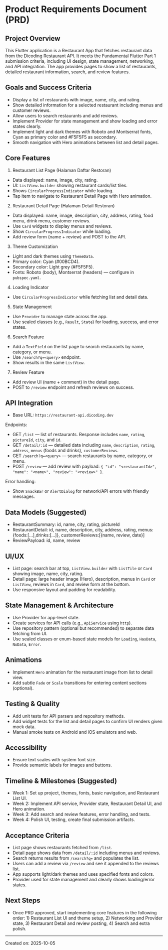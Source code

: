 # Product Requirements Document (PRD)

## Project Overview

This Flutter application is a Restaurant App that fetches restaurant data from the Dicoding Restaurant API. It meets the Fundamental Flutter Part 1 submission criteria, including UI design, state management, networking, and API integration. The app provides pages to show a list of restaurants, detailed restaurant information, search, and review features.

## Goals and Success Criteria

- Display a list of restaurants with image, name, city, and rating.
- Show detailed information for a selected restaurant including menus and customer reviews.
- Allow users to search restaurants and add reviews.
- Implement Provider for state management and show loading and error states clearly.
- Implement light and dark themes with Roboto and Montserrat fonts, Cyan as primary color and #F5F5F5 as secondary.
- Smooth navigation with Hero animations between list and detail pages.

## Core Features

1. Restaurant List Page (Halaman Daftar Restoran)

- Data displayed: name, image, city, rating.
- UI: `ListView.builder` showing restaurant cards/list tiles.
- Shows `CircularProgressIndicator` while loading.
- Tap item to navigate to Restaurant Detail Page with Hero animation.

2. Restaurant Detail Page (Halaman Detail Restoran)

- Data displayed: name, image, description, city, address, rating, food menu, drink menu, customer reviews.
- Use `Card` widgets to display menus and reviews.
- Show `CircularProgressIndicator` while loading.
- Add review form (name + review) and POST to the API.

3. Theme Customization

- Light and dark themes using `ThemeData`.
- Primary color: Cyan (#00BCD4).
- Secondary color: Light grey (#F5F5F5).
- Fonts: Roboto (body), Montserrat (headers) — configure in `pubspec.yaml`.

4. Loading Indicator

- Use `CircularProgressIndicator` while fetching list and detail data.

5. State Management

- Use `Provider` to manage state across the app.
- Use sealed classes (e.g., `Result`, `State`) for loading, success, and error states.

6. Search Feature

- Add a `TextField` on the list page to search restaurants by name, category, or menu.
- Use `/search?q=<query>` endpoint.
- Show results in the same `ListView`.

7. Review Feature

- Add review UI (name + comment) in the detail page.
- POST to `/review` endpoint and refresh reviews on success.

## API Integration

- Base URL: `https://restaurant-api.dicoding.dev`

Endpoints:
- GET `/list` — list of restaurants. Response includes `name`, `rating`, `pictureId`, `city`, and `id`.
- GET `/detail/:id` — detailed data including `name`, `description`, `rating`, `address`, `menus` (foods and drinks), `customerReviews`.
- GET `/search?q=<query>` — search restaurants by name, category, or menu.
- POST `/review` — add review with payload: `{ "id": "<restaurantId>", "name": "<name>", "review": "<review>" }`.

Error handling:
- Show `SnackBar` or `AlertDialog` for network/API errors with friendly messages.

## Data Models (Suggested)

- RestaurantSummary: id, name, city, rating, pictureId
- RestaurantDetail: id, name, description, city, address, rating, menus:{foods:[...],drinks:[...]}, customerReviews:[{name, review, date}]
- ReviewPayload: id, name, review

## UI/UX

- List page: search bar at top, `ListView.builder` with `ListTile` or `Card` showing image, name, city, rating.
- Detail page: large header image (Hero), description, menus in `Card` or `ListView`, reviews in `Card`, and review form at the bottom.
- Use responsive layout and padding for readability.

## State Management & Architecture

- Use Provider for app-level state.
- Create services for API calls (e.g., `ApiService` using `http`).
- Use repository pattern (optional but recommended) to separate data fetching from UI.
- Use sealed classes or enum-based state models for `Loading`, `HasData`, `NoData`, `Error`.

## Animations

- Implement `Hero` animation for the restaurant image from list to detail view.
- Add subtle `Fade` or `Scale` transitions for entering content sections (optional).

## Testing & Quality

- Add unit tests for API parsers and repository methods.
- Add widget tests for the list and detail pages to confirm UI renders given mock data.
- Manual smoke tests on Android and iOS emulators and web.

## Accessibility

- Ensure text scales with system font size.
- Provide semantic labels for images and buttons.

## Timeline & Milestones (Suggested)

- Week 1: Set up project, themes, fonts, basic navigation, and Restaurant List UI.
- Week 2: Implement API service, Provider state, Restaurant Detail UI, and Hero animation.
- Week 3: Add search and review features, error handling, and tests.
- Week 4: Polish UI, testing, create final submission artifacts.

## Acceptance Criteria

- List page shows restaurants fetched from `/list`.
- Detail page shows data from `/detail/:id` including menus and reviews.
- Search returns results from `/search?q=` and populates the list.
- Users can add a review via `/review` and see it appended to the reviews list.
- App supports light/dark themes and uses specified fonts and colors.
- Provider used for state management and clearly shows loading/error states.

## Next Steps

- Once PRD approved, start implementing core features in the following order: 1) Restaurant List UI and theme setup, 2) Networking and Provider state, 3) Restaurant Detail and review posting, 4) Search and extra polish.

---

Created on: 2025-10-05

